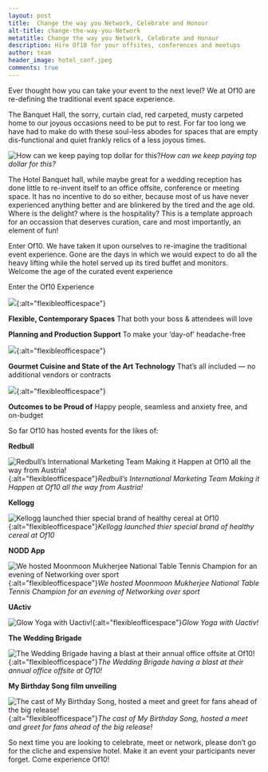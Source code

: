 ```yaml
---
layout: post
title:  Change the way you Network, Celebrate and Honour
alt-title: change-the-way-you-Network
metatitle: Change the way you Network, Celebrate and Honour
description: Hire Of10 for your offsites, conferences and meetups
author: team
header_image: hotel_conf.jpeg
comments: true
---
```


Ever thought how you can take your event to the next level? We at Of10 are re-defining the traditional event space experience.

The Banquet Hall, the sorry, curtain clad, red carpeted, musty carpeted home to our joyous occasions need to be put to rest. For far too long we have had to make do with these soul-less abodes for spaces that are empty dis-functional and quiet frankly relics of a less joyous times.

![How can we keep paying top dollar for this?](https://cdn-images-1.medium.com/max/9216/1*Nc9D3FcrE0kYW5YL6GDSJg.jpeg)*How can we keep paying top dollar for this?*

The Hotel Banquet hall, while maybe great for a wedding reception has done little to re-invent itself to an office offsite, conference or meeting space. It has no incentive to do so either, because most of us have never experienced anything better and are blinkered by the tired and the age old. Where is the delight? where is the hospitality? This is a template approach for an occassion that deserves curation, care and most importantly, an element of fun!

Enter Of10. We have taken it upon ourselves to re-imagine the traditional event experience. Gone are the days in which we would expect to do all the heavy lifting while the hotel served up its tired buffet and monitors. Welcome the age of the curated event experience

Enter the Of10 Experience

![](https://cdn-images-1.medium.com/max/2000/1*vqBPMTc4zREx5BhLAqEdIQ.jpeg){:alt="flexibleofficespace"}

**Flexible, Contemporary Spaces** That both your boss & attendees will love

**Planning and Production Support** To make your ‘day-of’ headache-free

![](https://cdn-images-1.medium.com/max/2000/0*_It6h15COK5L3nvJ.gif){:alt="flexibleofficespace"}

**Gourmet Cuisine and State of the Art Technology** That’s all included — no additional vendors or contracts

![](https://cdn-images-1.medium.com/max/2000/0*htUHdjYtAW079D2G.gif){:alt="flexibleofficespace"}

**Outcomes to be Proud of** Happy people, seamless and anxiety free, and on-budget

So far Of10 has hosted events for the likes of:

**Redbull**

![Redbull’s International Marketing Team Making it Happen at Of10 all the way from Austria!](https://cdn-images-1.medium.com/max/2000/1*nu82PKxjDrmQ-jtnMeZeSQ.jpeg){:alt="flexibleofficespace"}*Redbull’s International Marketing Team Making it Happen at Of10 all the way from Austria!*

**Kellogg**

![Kellogg launched thier special brand of healthy cereal at Of10](https://cdn-images-1.medium.com/max/2000/1*8gZ2ssPcbi4Mh0fBs5zKUw.jpeg){:alt="flexibleofficespace"}*Kellogg launched thier special brand of healthy cereal at Of10*

**NODD App**

![We hosted Moonmoon Mukherjee National Table Tennis Champion for an evening of Networking over sport](https://cdn-images-1.medium.com/max/2000/1*wEGFGqZ4Y8rS_6MfZqVVow.jpeg){:alt="flexibleofficespace"}*We hosted Moonmoon Mukherjee National Table Tennis Champion for an evening of Networking over sport*

**UActiv**

![Glow Yoga with Uactiv!](https://cdn-images-1.medium.com/max/2000/1*zxomkGJ-Fuof-9sxlTrv-w.jpeg){:alt="flexibleofficespace"}*Glow Yoga with Uactiv!*

**The Wedding Brigade**

![The Wedding Brigade having a blast at their annual office offsite at Of10! ](https://cdn-images-1.medium.com/max/2000/1*MFwL8h9JUh5DjPKUMe5QLg.jpeg){:alt="flexibleofficespace"}*The Wedding Brigade having a blast at their annual office offsite at Of10!*

**My Birthday Song film unveiling**

![The cast of My Birthday Song, hosted a meet and greet for fans ahead of the big release!](https://cdn-images-1.medium.com/max/2000/1*2wRpwt_A60DXCqdzQMvC-Q.jpeg){:alt="flexibleofficespace"}*The cast of My Birthday Song, hosted a meet and greet for fans ahead of the big release!*

So next time you are looking to celebrate, meet or network, please don’t go for the cliche and expensive hotel. Make it an event your participants never forget. Come experience Of10!
